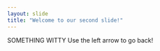 ```yaml
---
layout: slide
title: "Welcome to our second slide!"
---
```

SOMETHING WITTY
Use the left arrow to go back!

